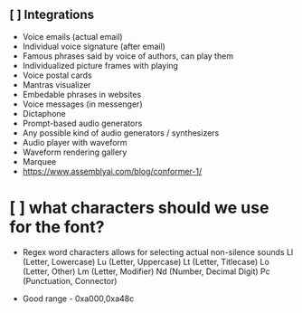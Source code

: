 ## [ ] Integrations

* Voice emails (actual email)
* Individual voice signature (after email)
* Famous phrases said by voice of authors, can play them
* Individualized picture frames with playing
* Voice postal cards
* Mantras visualizer
* Embedable phrases in websites
* Voice messages (in messenger)
* Dictaphone
* Prompt-based audio generators
* Any possible kind of audio generators / synthesizers
* Audio player with waveform
* Waveform rendering gallery
* Marquee
* https://www.assemblyai.com/blog/conformer-1/

# [ ] what characters should we use for the font?

+ Regex word characters allows for selecting actual non-silence sounds
Ll (Letter, Lowercase)
Lu (Letter, Uppercase)
Lt (Letter, Titlecase)
Lo (Letter, Other)
Lm (Letter, Modifier)
Nd (Number, Decimal Digit)
Pc (Punctuation, Connector)
* Good range - 0xa000,0xa48c